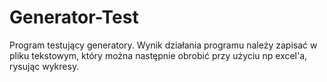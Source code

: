 # Generator-Test
Program testujący generatory. Wynik działania programu należy zapisać w pliku tekstowym, który można następnie obrobić przy użyciu np excel'a, rysując wykresy. 
